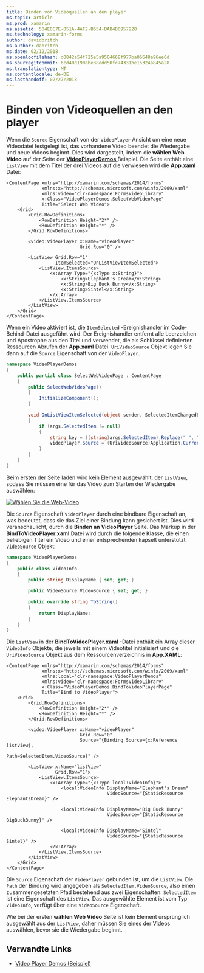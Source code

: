 ```yaml
---
title: Binden von Videoquellen an den player
ms.topic: article
ms.prod: xamarin
ms.assetid: 504E0C7E-051A-4AF2-B654-BAB4D0957928
ms.technology: xamarin-forms
author: davidbritch
ms.author: dabritch
ms.date: 02/12/2018
ms.openlocfilehash: d0842a54f725e5a9504668f977ba06648a96ee6d
ms.sourcegitcommit: 6cd40d190abe38edd50fc74331be15324a845a28
ms.translationtype: MT
ms.contentlocale: de-DE
ms.lasthandoff: 02/27/2018
---
```

# <a name="binding-video-sources-to-the-player"></a>Binden von Videoquellen an den player

Wenn die `Source` Eigenschaft von der `VideoPlayer` Ansicht um eine neue Videodatei festgelegt ist, das vorhandene Video beendet die Wiedergabe und neue Videos beginnt. Dies wird dargestellt, indem die **wählen Web Video** auf der Seite der [ **VideoPlayerDemos** ](https://developer.xamarin.com/samples/xamarin-forms/customrenderers/VideoPlayerDemos/) Beispiel. Die Seite enthält eine `ListView` mit dem Titel der drei Videos auf die verwiesen wird die **App.xaml** Datei:

```xaml
<ContentPage xmlns="http://xamarin.com/schemas/2014/forms"
             xmlns:x="http://schemas.microsoft.com/winfx/2009/xaml"
             xmlns:video="clr-namespace:FormsVideoLibrary"
             x:Class="VideoPlayerDemos.SelectWebVideoPage"
             Title="Select Web Video">
    <Grid>
        <Grid.RowDefinitions>
            <RowDefinition Height="2*" />
            <RowDefinition Height="*" />
        </Grid.RowDefinitions>
        
        <video:VideoPlayer x:Name="videoPlayer"
                           Grid.Row="0" />

        <ListView Grid.Row="1"
                  ItemSelected="OnListViewItemSelected">
            <ListView.ItemsSource>
                <x:Array Type="{x:Type x:String}">
                    <x:String>Elephant's Dream</x:String>
                    <x:String>Big Buck Bunny</x:String>
                    <x:String>Sintel</x:String>
                </x:Array>
            </ListView.ItemsSource>
        </ListView>
    </Grid>
</ContentPage>
```

Wenn ein Video aktiviert ist, die `ItemSelected` -Ereignishandler im Code-Behind-Datei ausgeführt wird. Der Ereignishandler entfernt alle Leerzeichen und Apostrophe aus den Titel und verwendet, die als Schlüssel definierten Ressourcen Abrufen der **App.xaml** Datei. `UriVideoSource` Objekt legen Sie dann auf die `Source` Eigenschaft von der `VideoPlayer`.

```csharp
namespace VideoPlayerDemos
{
    public partial class SelectWebVideoPage : ContentPage
    {
        public SelectWebVideoPage()
        {
            InitializeComponent();
        }

        void OnListViewItemSelected(object sender, SelectedItemChangedEventArgs args)
        {
            if (args.SelectedItem != null)
            {
                string key = ((string)args.SelectedItem).Replace(" ", "").Replace("'", "");
                videoPlayer.Source = (UriVideoSource)Application.Current.Resources[key];
            }
        }
    }
}
```

Beim ersten der Seite laden wird kein Element ausgewählt, der `ListView`, sodass Sie müssen eine für das Video zum Starten der Wiedergabe auswählen:

[![Wählen Sie die Web-Video](source-bindings-images/selectwebvideo-small.png "Web Video auswählen")](source-bindings-images/selectwebvideo-large.png "Web Video auswählen")

Die `Source` Eigenschaft `VideoPlayer` durch eine bindbare Eigenschaft an, was bedeutet, dass sie das Ziel einer Bindung kann gesichert ist. Dies wird veranschaulicht, durch die **Binden an VideoPlayer** Seite. Das Markup in der **BindToVideoPlayer.xaml** Datei wird durch die folgende Klasse, die einen beliebigen Titel ein Video und einer entsprechenden kapselt unterstützt `VideoSource` Objekt:

```csharp
namespace VideoPlayerDemos
{
    public class VideoInfo
    {
        public string DisplayName { set; get; }

        public VideoSource VideoSource { set; get; }

        public override string ToString()
        {
            return DisplayName;
        }
    }
}
```

Die `ListView` in der **BindToVideoPlayer.xaml** -Datei enthält ein Array dieser `VideoInfo` Objekte, die jeweils mit einem Videotitel initialisiert und die `UriVideoSource` Objekt aus dem Ressourcenverzeichnis in  **App.XAML**:

```xaml
<ContentPage xmlns="http://xamarin.com/schemas/2014/forms"
             xmlns:x="http://schemas.microsoft.com/winfx/2009/xaml"
             xmlns:local="clr-namespace:VideoPlayerDemos"
             xmlns:video="clr-namespace:FormsVideoLibrary"
             x:Class="VideoPlayerDemos.BindToVideoPlayerPage"
             Title="Bind to VideoPlayer">
    <Grid>
        <Grid.RowDefinitions>
            <RowDefinition Height="2*" />
            <RowDefinition Height="*" />
        </Grid.RowDefinitions>

        <video:VideoPlayer x:Name="videoPlayer"
                           Grid.Row="0"
                           Source="{Binding Source={x:Reference listView},
                                            Path=SelectedItem.VideoSource}" />

        <ListView x:Name="listView"
                  Grid.Row="1">
            <ListView.ItemsSource>
                <x:Array Type="{x:Type local:VideoInfo}">
                    <local:VideoInfo DisplayName="Elephant's Dream"
                                     VideoSource="{StaticResource ElephantsDream}" />

                    <local:VideoInfo DisplayName="Big Buck Bunny"
                                     VideoSource="{StaticResource BigBuckBunny}" />

                    <local:VideoInfo DisplayName="Sintel"
                                     VideoSource="{StaticResource Sintel}" />
                </x:Array>
            </ListView.ItemsSource>
        </ListView>
    </Grid>
</ContentPage>
```

Die `Source` Eigenschaft der `VideoPlayer` gebunden ist, um die `ListView`. Die `Path` der Bindung wird angegeben als `SelectedItem.VideoSource`, also einen zusammengesetzten Pfad bestehend aus zwei Eigenschaften: `SelectedItem` ist eine Eigenschaft des `ListView`. Das ausgewählte Element ist vom Typ `VideoInfo`, verfügt über eine `VideoSource` Eigenschaft.

Wie bei der ersten **wählen Web Video** Seite ist kein Element ursprünglich ausgewählt aus der `ListView`, daher müssen Sie eines der Videos auswählen, bevor sie die Wiedergabe beginnt.


## <a name="related-links"></a>Verwandte Links

- [Video Player Demos (Beispiel)](https://developer.xamarin.com/samples/xamarin-forms/customrenderers/VideoPlayerDemos/)
